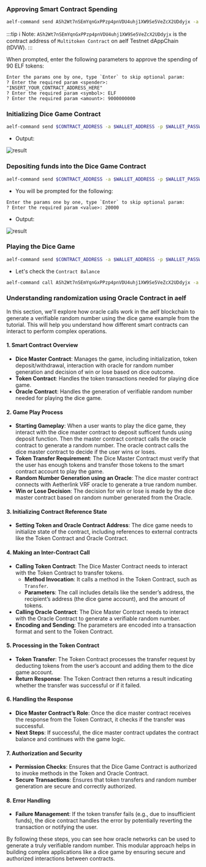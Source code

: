 ### Approving Smart Contract Spending

```bash title="Terminal"
aelf-command send ASh2Wt7nSEmYqnGxPPzp4pnVDU4uhj1XW9Se5VeZcX2UDdyjx -a $WALLET_ADDRESS -p $WALLET_PASSWORD -e https://tdvw-test-node.aelf.io Approve
```

:::tip
ℹ️ Note: `ASh2Wt7nSEmYqnGxPPzp4pnVDU4uhj1XW9Se5VeZcX2UDdyjx` is the contract address of `Multitoken Contract` on aelf Testnet dAppChain (tDVW).
:::

When prompted, enter the following parameters to approve the spending of 90 ELF tokens:

```terminal title="Terminal"
Enter the params one by one, type `Enter` to skip optional param:
? Enter the required param <spender>: "INSERT_YOUR_CONTRACT_ADDRESS_HERE"
? Enter the required param <symbol>: ELF
? Enter the required param <amount>: 9000000000
```

### Initializing Dice Game Contract

```bash title="Terminal"
aelf-command send $CONTRACT_ADDRESS -a $WALLET_ADDRESS -p $WALLET_PASSWORD -e https://tdvw-test-node.aelf.io Initialize
```

- Output:

![result](/img/Initialize.png)

### Depositing funds into the Dice Game Contract

```bash title="Terminal"
aelf-command send $CONTRACT_ADDRESS -a $WALLET_ADDRESS -p $WALLET_PASSWORD -e https://tdvw-test-node.aelf.io Deposit
```

- You will be prompted for the following:

```terminal title="Terminal"
Enter the params one by one, type `Enter` to skip optional param:
? Enter the required param <value>: 20000
```

- Output:

![result](/img/Deposit.png)

### Playing the Dice Game

```bash title="Terminal"
aelf-command send $CONTRACT_ADDRESS -a $WALLET_ADDRESS -p $WALLET_PASSWORD -e https://tdvw-test-node.aelf.io Play
```

- Let's check the `Contract Balance`

```bash title="Terminal"
aelf-command call ASh2Wt7nSEmYqnGxPPzp4pnVDU4uhj1XW9Se5VeZcX2UDdyjx -a $WALLET_ADDRESS -p $WALLET_PASSWORD -e https://tdvw-test-node.aelf.io GetContractBalance
```

### Understanding randomization using Oracle Contract in aelf

In this section, we'll explore how oracle calls work in the aelf blockchain to generate a verifiable random number using the dice game example from the tutorial. This will help you understand how different smart contracts can interact to perform complex operations.

#### 1. **Smart Contract Overview**
   - **Dice Master Contract**: Manages the game, including initialization, token deposit/withdrawal, interaction with oracle for random number generation and decision of win or lose based on dice outcome.
   - **Token Contract**: Handles the token transactions needed for playing dice game.
   - **Oracle Contract**: Handles the generation of verifiable random number needed for playing the dice game.

#### 2. **Game Play Process**
   - **Starting Gameplay**: When a user wants to play the dice game, they interact with the dice master contract to deposit sufficent funds using deposit function. Then the master contract contract calls the oracle contract to generate a random number. The oracle contract calls the dice master contract to decide if the user wins or loses.
   - **Token Transfer Requirement**: The Dice Master Contract must verify that the user has enough tokens and transfer those tokens to the smart contract account to play the game.
   - **Random Number Generation using an Oracle**: The dice master contract connects with Aetherlink VRF oracle to generate a true random number.
   - **Win or Lose Decision**: The decision for win or lose is made by the dice master contract based on random number generated from the Oracle.

#### 3. **Initializing Contract Reference State**
   - **Setting Token and Oracle Contract Address**: The dice game needs to initialize state of the contract, including references to external contracts like the Token Contract and Oracle Contract.

#### 4. **Making an Inter-Contract Call**
   - **Calling Token Contract**: The Dice Master Contract needs to interact with the Token Contract to transfer tokens. 
     - **Method Invocation**: It calls a method in the Token Contract, such as `Transfer`.
     - **Parameters**: The call includes details like the sender’s address, the recipient’s address (the dice game account), and the amount of tokens.
   - **Calling Oracle Contract**: The Dice Master Contract needs to interact with the Oracle Contract to generate a verifiable random number.
   - **Encoding and Sending**: The parameters are encoded into a transaction format and sent to the Token Contract.

#### 5. **Processing in the Token Contract**
   - **Token Transfer**: The Token Contract processes the transfer request by deducting tokens from the user’s account and adding them to the dice game account.
   - **Return Response**: The Token Contract then returns a result indicating whether the transfer was successful or if it failed.

#### 6. **Handling the Response**
   - **Dice Master Contract’s Role**: Once the dice master contract receives the response from the Token Contract, it checks if the transfer was successful.
   - **Next Steps**: If successful, the dice master contract updates the contract balance and continues with the game logic.

#### 7. **Authorization and Security**
   - **Permission Checks**: Ensures that the Dice Game Contract is authorized to invoke methods in the Token and Oracle Contract.
   - **Secure Transactions**: Ensures that token transfers and random number generation are secure and correctly authorized.

#### 8. **Error Handling**
   - **Failure Management**: If the token transfer fails (e.g., due to insufficient funds), the dice contract handles the error by potentially reverting the transaction or notifying the user.

By following these steps, you can see how oracle networks can be used to generate a truly verifiable random number. This modular approach helps in building complex applications like a dice game by ensuring secure and authorized interactions between contracts.

